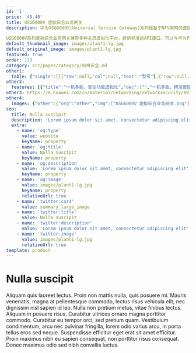 ```yaml
---
id: '1'
price: '49.40'
title: USG6000V 虚拟综合业务网关
description: 华为USG6000V(Universal Service Gateway)系列是基于NFV架构的虚拟综合业务网关，虚拟资源利用率高，资源虚拟化技术支持大量多租户共同使用。产品具备丰富的网关业务能力，如vFW、vIPSec、vLB、vIPS、vAV、vURL过滤等，可根据对虚拟网关的业务需求，按需使用，灵活部署。

USG6000V系列虚拟综合业务网关兼容多种主流虚拟化平台，提供标准的API接口，可以与华为FusionSphere云平台、Agile Controller控制器以及开源的Openstack平台共同构成开放的SDN数据中心解决方案。USG6000V可以与传统硬件设备统一被Agile Controller控制器进行管理，构建统一的智能化云安全平台，实现业务灵活定制，资源弹性扩缩，网络可视化管理，满足企业业务快速上线、变化频繁，运维简单、高效等诉求。
default_thumbnail_image: images/plant1-lg.jpg
default_original_image: images/plant1-lg.jpg
featured: true
order: 173
category: src/pages/category/网络安全.md
other1: 
  table: {"single":[[{"row":null,"col":null,"text":"型号"},{"row":null,"col":null,"text":"USG6000V1"},{"row":null,"col":null,"text":"USG6000V2"},{"row":null,"col":null,"text":"USG6000V4"},{"row":null,"col":null,"text":"USG6000V8"}],[{"row":null,"col":null,"text":"Hypervisor"},{"row":null,"col":"4","text":"Xen\nVMware ESXi\nLinux KVM\nHyper-V\nHuawei FusionSphere"}],[{"row":null,"col":null,"text":"vCPU"},{"row":null,"col":null,"text":"1"},{"row":null,"col":null,"text":"2"},{"row":null,"col":null,"text":"4"},{"row":null,"col":null,"text":"8"}],[{"row":null,"col":null,"text":"内存"},{"row":null,"col":null,"text":"2GB"},{"row":null,"col":null,"text":"4GB"},{"row":null,"col":null,"text":"8GB"},{"row":null,"col":null,"text":"12GB"}],[{"row":null,"col":null,"text":"存储（min/max）"},{"row":null,"col":null,"text":"4GB/2TB"},{"row":null,"col":null,"text":"4GB/2TB"},{"row":null,"col":null,"text":"4GB/2TB"},{"row":null,"col":null,"text":"4GB/2TB"}],[{"row":null,"col":null,"text":"vNIC接口数量（min/max）"},{"row":null,"col":null,"text":" 2/11"},{"row":null,"col":null,"text":" 2/11"},{"row":null,"col":null,"text":" 2/11"},{"row":null,"col":null,"text":" 2/11"}],[{"row":null,"col":null,"text":"一体化防护"},{"row":null,"col":"4","text":"集传统防火墙、VPN、入侵防御、防病毒、带宽管理、Anti-DDoS等多种功能于一身，全局配置视图和一体化策略管理。"}],[{"row":null,"col":null,"text":"应用识别与管控"},{"row":null,"col":"4","text":"可识别6000+应用，访问控制精度到应用功能，例如：区分微信的文字和语音。应用识别与入侵检测、防病毒、内容安全相结合，提高检测性能和准确率。"}],[{"row":null,"col":null,"text":"入侵防御与Web防护"},{"row":null,"col":"4","text":"第一时间获取最新威胁信息，准确检测并防御针对漏洞的攻击。可防护各种针对web的攻击，包括SQL注入攻击和跨站脚本攻击等。"}],[{"row":null,"col":null,"text":"防病毒"},{"row":null,"col":"4","text":"病毒库每日更新，可迅速检出超过500万种病毒。"}]]}
other2:
  features: [{"title":"一机多能，安全功能虚拟化","dec":["","一机多能，精准管控，简化管理，提升资源利用率；按需弹性，业务部署灵活：安全业务全部虚拟化，支持多租户，业务自动化开通",""]},{"title":"统一管理，运维可视化","dec":["","提供基于租户的网络虚拟化管理视图，满足合规要求",""]},{"title":"广泛被集成","dec":["","兼容主流虚拟机平台，支持NETCONF、RESTful北向API接口",""]}]
other3: https://e.huawei.com/cn/material/networking/networksecurity/88151285b53f46cfa7298a948e649e40
other4:
  images: {"other":{"org":"other","img":["USG6000V 虚拟综合业务网关.png"]}}
seo:
  title: Nulla suscipit
  description: 'Lorem ipsum dolor sit amet, consectetur adipiscing elit'
  extra:
    - name: 'og:type'
      value: website
      keyName: property
    - name: 'og:title'
      value: Nulla suscipit
      keyName: property
    - name: 'og:description'
      value: 'Lorem ipsum dolor sit amet, consectetur adipiscing elit'
      keyName: property
    - name: 'og:image'
      value: images/plant1-lg.jpg
      keyName: property
      relativeUrl: true
    - name: 'twitter:card'
      value: summary_large_image
    - name: 'twitter:title'
      value: Nulla suscipit
    - name: 'twitter:description'
      value: 'Lorem ipsum dolor sit amet, consectetur adipiscing elit'
    - name: 'twitter:image'
      value: images/plant1-lg.jpg
      relativeUrl: true
template: product
---
```


# Nulla suscipit

Aliquam quis laoreet lectus. Proin non mattis nulla, quis posuere mi. Mauris venenatis, magna at pellentesque commodo, lectus risus vehicula elit, nec dignissim nisl sapien id leo. Nulla non pretium metus, vitae finibus lectus. Aliquam in posuere risus. Curabitur ultrices ornare magna porttitor commodo. Curabitur eu tempor orci, sed pretium quam. Vestibulum condimentum, arcu nec pulvinar fringilla, lorem odio varius arcu, in porta tellus eros sed neque. Suspendisse efficitur eget erat sit amet efficitur. Proin maximus nibh eu sapien consequat, non porttitor risus consequat. Donec maximus odio sed nibh convallis luctus.